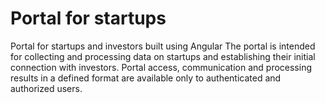 # Portal for startups
Portal for startups and investors built using Angular
The portal is intended for collecting and processing data on startups and establishing their initial connection with investors. Portal access, communication and processing results in a defined format are available only to authenticated and authorized users.
